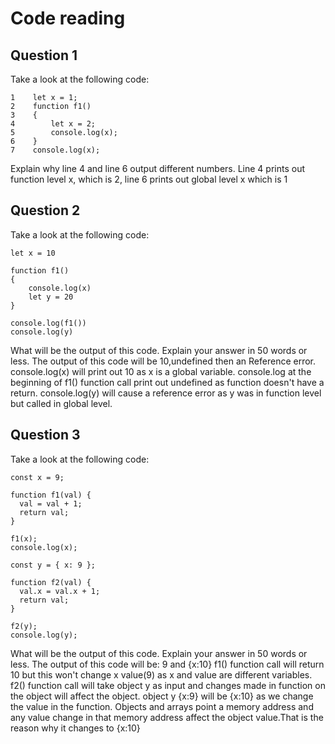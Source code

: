 # Code reading

## Question 1

Take a look at the following code:

```
1    let x = 1;
2    function f1()
3    {
4        let x = 2;
5        console.log(x);
6    }
7    console.log(x);
```

Explain why line 4 and line 6 output different numbers.
Line 4 prints out function level x, which is 2, line 6 prints out global level x which is 1

## Question 2

Take a look at the following code:

```
let x = 10

function f1()
{
    console.log(x)
    let y = 20
}

console.log(f1())
console.log(y)
```

What will be the output of this code. Explain your answer in 50 words or less.
The output of this code will be 10,undefined then an Reference error.
console.log(x) will print out 10 as x is a global variable.
console.log at the beginning of f1() function call print out undefined as function doesn't have a return.
console.log(y) will cause a reference error as y was in function level but called in global level.

## Question 3

Take a look at the following code:

```
const x = 9;

function f1(val) {
  val = val + 1;
  return val;
}

f1(x);
console.log(x);

const y = { x: 9 };

function f2(val) {
  val.x = val.x + 1;
  return val;
}

f2(y);
console.log(y);
```

What will be the output of this code. Explain your answer in 50 words or less.
The output of this code will be: 9 and {x:10}
f1() function call will return 10 but this won't change x value(9) as x and value are different variables.
f2() function call will take object y as input and changes made in function on the object will affect the object. object y {x:9} will be {x:10} as we change the value in the function. Objects and arrays point a memory address and any value change in that memory address affect the object value.That is the reason why it changes to {x:10}
